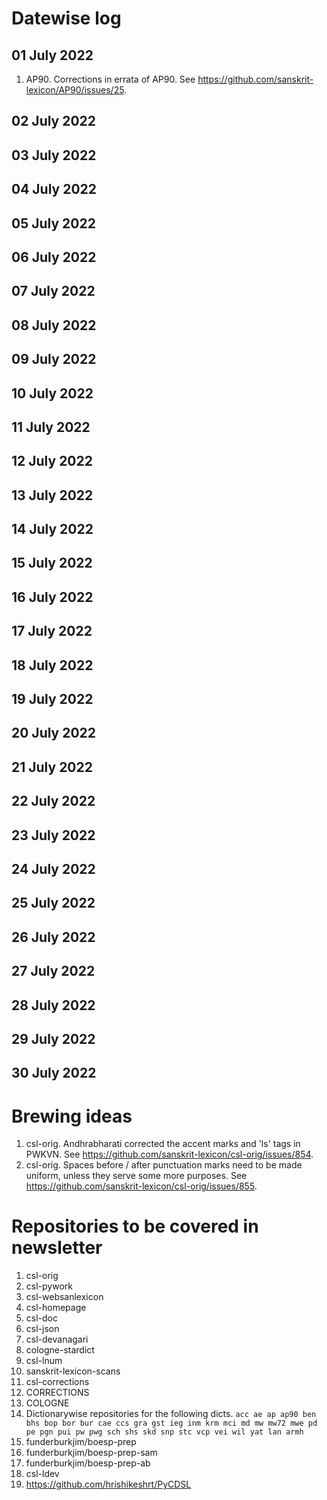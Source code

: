 # Datewise log

## 01 July 2022

1. AP90. Corrections in errata of AP90. See https://github.com/sanskrit-lexicon/AP90/issues/25.

## 02 July 2022

## 03 July 2022

## 04 July 2022

## 05 July 2022

## 06 July 2022

## 07 July 2022

## 08 July 2022

## 09 July 2022

## 10 July 2022

## 11 July 2022

## 12 July 2022

## 13 July 2022

## 14 July 2022

## 15 July 2022

## 16 July 2022

## 17 July 2022

## 18 July 2022

## 19 July 2022

## 20 July 2022

## 21 July 2022

## 22 July 2022

## 23 July 2022

## 24 July 2022

## 25 July 2022

## 26 July 2022

## 27 July 2022

## 28 July 2022

## 29 July 2022

## 30 July 2022


# Brewing ideas

1. csl-orig. Andhrabharati corrected the accent marks and 'ls' tags in PWKVN. See https://github.com/sanskrit-lexicon/csl-orig/issues/854.
2. csl-orig. Spaces before / after punctuation marks need to be made uniform, unless they serve some more purposes. See https://github.com/sanskrit-lexicon/csl-orig/issues/855.

# Repositories to be covered in newsletter

1. csl-orig
2. csl-pywork
3. csl-websanlexicon
4. csl-homepage
5. csl-doc
6. csl-json
7. csl-devanagari
8. cologne-stardict
9. csl-lnum
10. sanskrit-lexicon-scans
11. csl-corrections
12. CORRECTIONS
13. COLOGNE
14. Dictionarywise repositories for the following dicts. 
`acc ae ap ap90 ben bhs bop bor bur cae ccs gra gst ieg inm krm mci md mw mw72 mwe pd pe pgn pui pw pwg sch shs skd snp stc vcp vei wil yat lan armh`
15. funderburkjim/boesp-prep
16. funderburkjim/boesp-prep-sam
17. funderburkjim/boesp-prep-ab
18. csl-ldev
19. https://github.com/hrishikeshrt/PyCDSL
